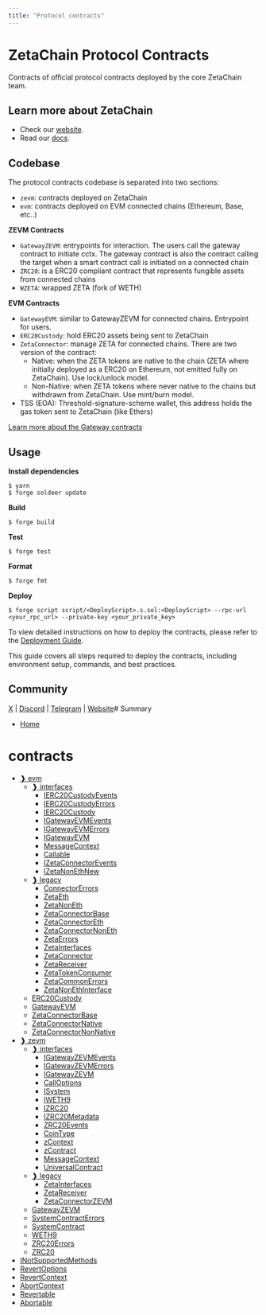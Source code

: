 ```yaml
---
title: "Protocol contracts"
---
```


# ZetaChain Protocol Contracts

Contracts of official protocol contracts deployed by the core ZetaChain team.

## Learn more about ZetaChain

* Check our [website](https://www.zetachain.com/).
* Read our [docs](https://docs.zetachain.com/).

## Codebase

The protocol contracts codebase is separated into two sections:

- `zevm`: contracts deployed on ZetaChain
- `evm`: contracts deployed on EVM connected chains (Ethereum, Base, etc..)

**ZEVM Contracts**

- `GatewayZEVM`: entrypoints for interaction. The users call the gateway contract to initiate cctx. The gateway contract is also the contract calling the target when a smart contract call is initiated on a connected chain
- `ZRC20`: is a ERC20 compliant contract that represents fungible assets from connected chains
- `WZETA`: wrapped ZETA (fork of WETH)

**EVM Contracts**

- `GatewayEVM`: similar to GatewayZEVM for connected chains. Entrypoint for users.
- `ERC20Custody`: hold ERC20 assets being sent to ZetaChain
- `ZetaConnector`: manage ZETA for connected chains. There are two version of the contract:
    - Native: when the ZETA tokens are native to the chain (ZETA where initially deployed as a ERC20 on Ethereum, not emitted fully on ZetaChain). Use lock/unlock model.
    - Non-Native: when ZETA tokens where never native to the chains but withdrawn from ZetaChain. Use mint/burn model.
- TSS (EOA): Threshold-signature-scheme wallet, this address holds the gas token sent to ZetaChain (like Ethers)

[Learn more about the Gateway contracts](https://www.zetachain.com/docs/developers/evm/gateway/)

## Usage

**Install dependencies**

```shell
$ yarn
$ forge soldeer update
```

**Build**

```shell
$ forge build
```

**Test**

```shell
$ forge test
```

**Format**

```shell
$ forge fmt
```

**Deploy**

```shell
$ forge script script/<DeployScript>.s.sol:<DeployScript> --rpc-url <your_rpc_url> --private-key <your_private_key>
```

To view detailed instructions on how to deploy the contracts, please refer to the [Deployment Guide](./scripts/deploy/readme.md).

This guide covers all steps required to deploy the contracts, including environment setup, commands, and best practices.

## Community

[X](https://x.com/zetablockchain) | [Discord](https://discord.com/invite/zetachain) | [Telegram](https://t.me/zetachainofficial) | [Website](https://zetachain.com)# Summary
- [Home](README.md)
# contracts
  - [❱ evm](protocol/contracts/evm/README.md)
    - [❱ interfaces](protocol/contracts/evm/interfaces/README.md)
      - [IERC20CustodyEvents](protocol/contracts/evm/interfaces/IERC20Custody.sol/interface.IERC20CustodyEvents.md)
      - [IERC20CustodyErrors](protocol/contracts/evm/interfaces/IERC20Custody.sol/interface.IERC20CustodyErrors.md)
      - [IERC20Custody](protocol/contracts/evm/interfaces/IERC20Custody.sol/interface.IERC20Custody.md)
      - [IGatewayEVMEvents](protocol/contracts/evm/interfaces/IGatewayEVM.sol/interface.IGatewayEVMEvents.md)
      - [IGatewayEVMErrors](protocol/contracts/evm/interfaces/IGatewayEVM.sol/interface.IGatewayEVMErrors.md)
      - [IGatewayEVM](protocol/contracts/evm/interfaces/IGatewayEVM.sol/interface.IGatewayEVM.md)
      - [MessageContext](protocol/contracts/evm/interfaces/IGatewayEVM.sol/struct.MessageContext.md)
      - [Callable](protocol/contracts/evm/interfaces/IGatewayEVM.sol/interface.Callable.md)
      - [IZetaConnectorEvents](protocol/contracts/evm/interfaces/IZetaConnector.sol/interface.IZetaConnectorEvents.md)
      - [IZetaNonEthNew](protocol/contracts/evm/interfaces/IZetaNonEthNew.sol/interface.IZetaNonEthNew.md)
    - [❱ legacy](protocol/contracts/evm/legacy/README.md)
      - [ConnectorErrors](protocol/contracts/evm/legacy/ConnectorErrors.sol/interface.ConnectorErrors.md)
      - [ZetaEth](protocol/contracts/evm/legacy/Zeta.eth.sol/contract.ZetaEth.md)
      - [ZetaNonEth](protocol/contracts/evm/legacy/Zeta.non-eth.sol/contract.ZetaNonEth.md)
      - [ZetaConnectorBase](protocol/contracts/evm/legacy/ZetaConnector.base.sol/contract.ZetaConnectorBase.md)
      - [ZetaConnectorEth](protocol/contracts/evm/legacy/ZetaConnector.eth.sol/contract.ZetaConnectorEth.md)
      - [ZetaConnectorNonEth](protocol/contracts/evm/legacy/ZetaConnector.non-eth.sol/contract.ZetaConnectorNonEth.md)
      - [ZetaErrors](protocol/contracts/evm/legacy/ZetaErrors.sol/interface.ZetaErrors.md)
      - [ZetaInterfaces](protocol/contracts/evm/legacy/ZetaInterfaces.sol/interface.ZetaInterfaces.md)
      - [ZetaConnector](protocol/contracts/evm/legacy/ZetaInterfaces.sol/interface.ZetaConnector.md)
      - [ZetaReceiver](protocol/contracts/evm/legacy/ZetaInterfaces.sol/interface.ZetaReceiver.md)
      - [ZetaTokenConsumer](protocol/contracts/evm/legacy/ZetaInterfaces.sol/interface.ZetaTokenConsumer.md)
      - [ZetaCommonErrors](protocol/contracts/evm/legacy/ZetaInterfaces.sol/interface.ZetaCommonErrors.md)
      - [ZetaNonEthInterface](protocol/contracts/evm/legacy/ZetaNonEthInterface.sol/interface.ZetaNonEthInterface.md)
    - [ERC20Custody](protocol/contracts/evm/ERC20Custody.sol/contract.ERC20Custody.md)
    - [GatewayEVM](protocol/contracts/evm/GatewayEVM.sol/contract.GatewayEVM.md)
    - [ZetaConnectorBase](protocol/contracts/evm/ZetaConnectorBase.sol/abstract.ZetaConnectorBase.md)
    - [ZetaConnectorNative](protocol/contracts/evm/ZetaConnectorNative.sol/contract.ZetaConnectorNative.md)
    - [ZetaConnectorNonNative](protocol/contracts/evm/ZetaConnectorNonNative.sol/contract.ZetaConnectorNonNative.md)
  - [❱ zevm](protocol/contracts/zevm/README.md)
    - [❱ interfaces](protocol/contracts/zevm/interfaces/README.md)
      - [IGatewayZEVMEvents](protocol/contracts/zevm/interfaces/IGatewayZEVM.sol/interface.IGatewayZEVMEvents.md)
      - [IGatewayZEVMErrors](protocol/contracts/zevm/interfaces/IGatewayZEVM.sol/interface.IGatewayZEVMErrors.md)
      - [IGatewayZEVM](protocol/contracts/zevm/interfaces/IGatewayZEVM.sol/interface.IGatewayZEVM.md)
      - [CallOptions](protocol/contracts/zevm/interfaces/IGatewayZEVM.sol/struct.CallOptions.md)
      - [ISystem](protocol/contracts/zevm/interfaces/ISystem.sol/interface.ISystem.md)
      - [IWETH9](protocol/contracts/zevm/interfaces/IWZETA.sol/interface.IWETH9.md)
      - [IZRC20](protocol/contracts/zevm/interfaces/IZRC20.sol/interface.IZRC20.md)
      - [IZRC20Metadata](protocol/contracts/zevm/interfaces/IZRC20.sol/interface.IZRC20Metadata.md)
      - [ZRC20Events](protocol/contracts/zevm/interfaces/IZRC20.sol/interface.ZRC20Events.md)
      - [CoinType](protocol/contracts/zevm/interfaces/IZRC20.sol/enum.CoinType.md)
      - [zContext](protocol/contracts/zevm/interfaces/UniversalContract.sol/struct.zContext.md)
      - [zContract](protocol/contracts/zevm/interfaces/UniversalContract.sol/interface.zContract.md)
      - [MessageContext](protocol/contracts/zevm/interfaces/UniversalContract.sol/struct.MessageContext.md)
      - [UniversalContract](protocol/contracts/zevm/interfaces/UniversalContract.sol/interface.UniversalContract.md)
    - [❱ legacy](protocol/contracts/zevm/legacy/README.md)
      - [ZetaInterfaces](protocol/contracts/zevm/legacy/ZetaConnectorZEVM.sol/interface.ZetaInterfaces.md)
      - [ZetaReceiver](protocol/contracts/zevm/legacy/ZetaConnectorZEVM.sol/interface.ZetaReceiver.md)
      - [ZetaConnectorZEVM](protocol/contracts/zevm/legacy/ZetaConnectorZEVM.sol/contract.ZetaConnectorZEVM.md)
    - [GatewayZEVM](protocol/contracts/zevm/GatewayZEVM.sol/contract.GatewayZEVM.md)
    - [SystemContractErrors](protocol/contracts/zevm/SystemContract.sol/interface.SystemContractErrors.md)
    - [SystemContract](protocol/contracts/zevm/SystemContract.sol/contract.SystemContract.md)
    - [WETH9](protocol/contracts/zevm/WZETA.sol/contract.WETH9.md)
    - [ZRC20Errors](protocol/contracts/zevm/ZRC20.sol/interface.ZRC20Errors.md)
    - [ZRC20](protocol/contracts/zevm/ZRC20.sol/contract.ZRC20.md)
  - [INotSupportedMethods](protocol/contracts/Errors.sol/interface.INotSupportedMethods.md)
  - [RevertOptions](protocol/contracts/Revert.sol/struct.RevertOptions.md)
  - [RevertContext](protocol/contracts/Revert.sol/struct.RevertContext.md)
  - [AbortContext](protocol/contracts/Revert.sol/struct.AbortContext.md)
  - [Revertable](protocol/contracts/Revert.sol/interface.Revertable.md)
  - [Abortable](protocol/contracts/Revert.sol/interface.Abortable.md)

